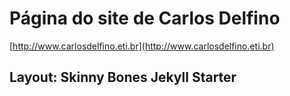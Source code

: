 # Página do site de Carlos Delfino
[http://www.carlosdelfino.eti.br](http://www.carlosdelfino.eti.br)

## Layout: Skinny Bones Jekyll Starter
